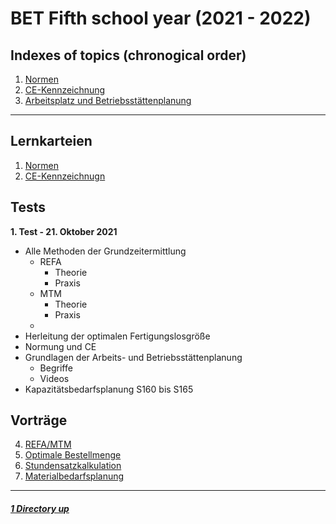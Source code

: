 # BET Fifth school year (2021 - 2022)

Indexes of topics (chronogical order)
----

1. [Normen](./Normen.md) 
2. [CE-Kennzeichnung](./CEKennzeichnung.md)
3. [Arbeitsplatz und Betriebsstättenplanung](./ArbeitsBetriebsstättenplanung.md)

----

Lernkarteien
----

1. [Normen](https://www.remnote.io/a/normen/6155790b98a9a70035bfcd36)
2. [CE-Kennzeichnugn](https://www.remnote.io/a/ce-kennzeichen/6153492d61632f0035d4e36f)

Tests
----

**1. Test - 21. Oktober 2021**
   - Alle Methoden der Grundzeitermittlung
      - REFA
	     - Theorie
		 - Praxis
	  - MTM
	     - Theorie
		 - Praxis
	  - 
   - Herleitung der optimalen Fertigungslosgröße
   - Normung und CE
   - Grundlagen der Arbeits- und Betriebsstättenplanung
      - Begriffe
	  - Videos
   - Kapazitätsbedarfsplanung S160 bis S165

Vorträge
----

4. [REFA/MTM](./RefaMtm.md)
5. [Optimale Bestellmenge](./Beschaffungsmenge.md)
6. [Stundensatzkalkulation](./Stundensatzkalkulation.md)
7. [Materialbedarfsplanung](./Materialbedarfsplanung.md)


----

##### [1 Directory up](./../README.md)
